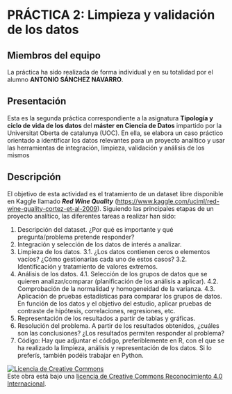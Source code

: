 # PRÁCTICA 2: Limpieza y validación de los datos


## Miembros del equipo
La práctica ha sido realizada de forma individual y en su totalidad por el alumno <b>ANTONIO SÁNCHEZ NAVARRO</b>.

## Presentación
Esta es la segunda práctica correspondiente a la asignatura <b>Tipología y ciclo de vida de los datos</b> del <b>máster en Ciencia de Datos</b> impartido por la Universitat Oberta de catalunya (UOC). En ella, se elabora un caso práctico orientado a identificar los datos relevantes para un proyecto analítico y usar las herramientas de integración, limpieza, validación y análisis de los mismos

## Descripción
El objetivo de esta actividad es el tratamiento de un dataset libre disponible en Kaggle llamado <i><b>Red Wine Quality</b></i> (https://www.kaggle.com/uciml/red-wine-quality-cortez-et-al-2009). Siguiendo las principales etapas de un proyecto analítico, las diferentes tareas a realizar han sido:

1. Descripción del dataset. ¿Por qué es importante y qué pregunta/problema pretende
responder?
2. Integración y selección de los datos de interés a analizar.
3. Limpieza de los datos.
3.1. ¿Los datos contienen ceros o elementos vacíos? ¿Cómo gestionarías cada uno
de estos casos?
3.2. Identificación y tratamiento de valores extremos.
4. Análisis de los datos.
4.1. Selección de los grupos de datos que se quieren analizar/comparar
(planificación de los análisis a aplicar).
4.2. Comprobación de la normalidad y homogeneidad de la varianza.
4.3. Aplicación de pruebas estadísticas para comparar los grupos de datos. En
función de los datos y el objetivo del estudio, aplicar pruebas de contraste de
hipótesis, correlaciones, regresiones, etc.
5. Representación de los resultados a partir de tablas y gráficas.
6. Resolución del problema. A partir de los resultados obtenidos, ¿cuáles son las
conclusiones? ¿Los resultados permiten responder al problema?
7. Código: Hay que adjuntar el código, preferiblemente en R, con el que se ha realizado la
limpieza, análisis y representación de los datos. Si lo preferís, también podéis trabajar
en Python.



















<a rel="license" href="http://creativecommons.org/licenses/by/4.0/"><img alt="Licencia de Creative Commons" style="border-width:0" src="https://i.creativecommons.org/l/by/4.0/88x31.png" /></a><br />Este obra está bajo una <a rel="license" href="http://creativecommons.org/licenses/by/4.0/">licencia de Creative Commons Reconocimiento 4.0 Internacional</a>.
